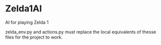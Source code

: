 # Zelda1AI
AI for playing Zelda 1

zelda_env.py and actions.py must replace the local equivalents of thesse files for the project to work.
